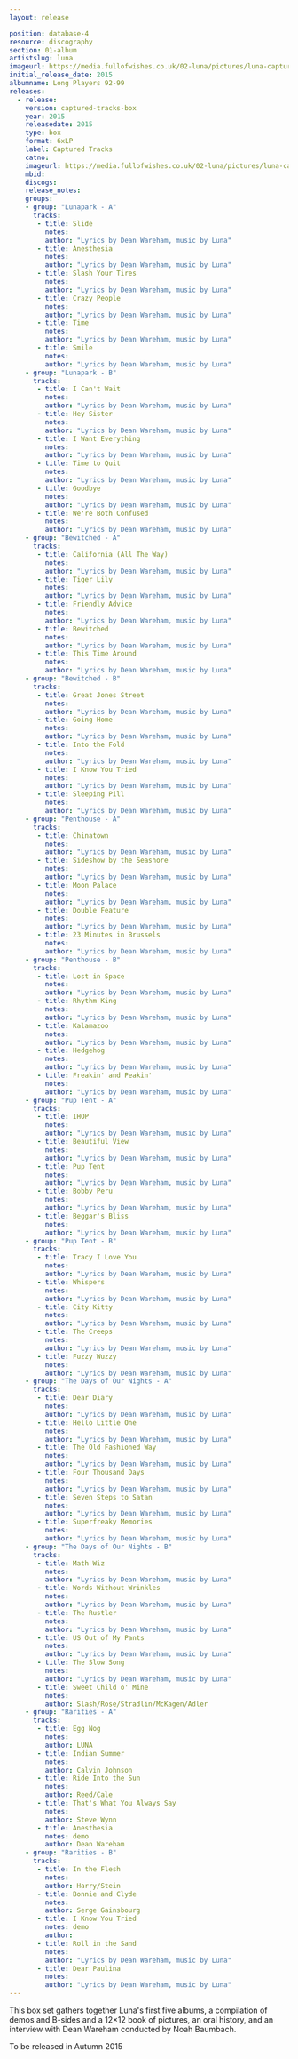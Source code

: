 ```yaml
---
layout: release

position: database-4
resource: discography
section: 01-album
artistslug: luna
imageurl: https://media.fullofwishes.co.uk/02-luna/pictures/luna-captured-tracks-box-set.png
initial_release_date: 2015
albumname: Long Players 92-99
releases:
  - release:
    version: captured-tracks-box
    year: 2015
    releasedate: 2015
    type: box
    format: 6xLP
    label: Captured Tracks
    catno:
    imageurl: https://media.fullofwishes.co.uk/02-luna/pictures/luna-captured-tracks-box-set.png
    mbid:
    discogs:
    release_notes:
    groups:
    - group: "Lunapark - A"
      tracks:
       - title: Slide
         notes:
         author: "Lyrics by Dean Wareham, music by Luna"
       - title: Anesthesia
         notes:
         author: "Lyrics by Dean Wareham, music by Luna"
       - title: Slash Your Tires
         notes:
         author: "Lyrics by Dean Wareham, music by Luna"
       - title: Crazy People
         notes:
         author: "Lyrics by Dean Wareham, music by Luna"
       - title: Time
         notes:
         author: "Lyrics by Dean Wareham, music by Luna"
       - title: Smile
         notes:
         author: "Lyrics by Dean Wareham, music by Luna"
    - group: "Lunapark - B"
      tracks:
       - title: I Can't Wait
         notes:
         author: "Lyrics by Dean Wareham, music by Luna"
       - title: Hey Sister
         notes:
         author: "Lyrics by Dean Wareham, music by Luna"
       - title: I Want Everything
         notes:
         author: "Lyrics by Dean Wareham, music by Luna"
       - title: Time to Quit
         notes:
         author: "Lyrics by Dean Wareham, music by Luna"
       - title: Goodbye
         notes:
         author: "Lyrics by Dean Wareham, music by Luna"
       - title: We're Both Confused
         notes:
         author: "Lyrics by Dean Wareham, music by Luna"
    - group: "Bewitched - A"
      tracks:
       - title: California (All The Way)
         notes:
         author: "Lyrics by Dean Wareham, music by Luna"
       - title: Tiger Lily
         notes:
         author: "Lyrics by Dean Wareham, music by Luna"
       - title: Friendly Advice
         notes:
         author: "Lyrics by Dean Wareham, music by Luna"
       - title: Bewitched
         notes:
         author: "Lyrics by Dean Wareham, music by Luna"
       - title: This Time Around
         notes:
         author: "Lyrics by Dean Wareham, music by Luna"
    - group: "Bewitched - B"
      tracks:
       - title: Great Jones Street
         notes:
         author: "Lyrics by Dean Wareham, music by Luna"
       - title: Going Home
         notes:
         author: "Lyrics by Dean Wareham, music by Luna"
       - title: Into the Fold
         notes:
         author: "Lyrics by Dean Wareham, music by Luna"
       - title: I Know You Tried
         notes:
         author: "Lyrics by Dean Wareham, music by Luna"
       - title: Sleeping Pill
         notes:
         author: "Lyrics by Dean Wareham, music by Luna"
    - group: "Penthouse - A"
      tracks:
       - title: Chinatown
         notes:
         author: "Lyrics by Dean Wareham, music by Luna"
       - title: Sideshow by the Seashore
         notes:
         author: "Lyrics by Dean Wareham, music by Luna"
       - title: Moon Palace
         notes:
         author: "Lyrics by Dean Wareham, music by Luna"
       - title: Double Feature
         notes:
         author: "Lyrics by Dean Wareham, music by Luna"
       - title: 23 Minutes in Brussels
         notes:
         author: "Lyrics by Dean Wareham, music by Luna"
    - group: "Penthouse - B"
      tracks:
       - title: Lost in Space
         notes:
         author: "Lyrics by Dean Wareham, music by Luna"
       - title: Rhythm King
         notes:
         author: "Lyrics by Dean Wareham, music by Luna"
       - title: Kalamazoo
         notes:
         author: "Lyrics by Dean Wareham, music by Luna"
       - title: Hedgehog
         notes:
         author: "Lyrics by Dean Wareham, music by Luna"
       - title: Freakin' and Peakin'
         notes:
         author: "Lyrics by Dean Wareham, music by Luna"
    - group: "Pup Tent - A"
      tracks:
       - title: IHOP
         notes:
         author: "Lyrics by Dean Wareham, music by Luna"
       - title: Beautiful View
         notes:
         author: "Lyrics by Dean Wareham, music by Luna"
       - title: Pup Tent
         notes:
         author: "Lyrics by Dean Wareham, music by Luna"
       - title: Bobby Peru
         notes:
         author: "Lyrics by Dean Wareham, music by Luna"
       - title: Beggar's Bliss
         notes:
         author: "Lyrics by Dean Wareham, music by Luna"
    - group: "Pup Tent - B"
      tracks:
       - title: Tracy I Love You
         notes:
         author: "Lyrics by Dean Wareham, music by Luna"
       - title: Whispers
         notes:
         author: "Lyrics by Dean Wareham, music by Luna"
       - title: City Kitty
         notes:
         author: "Lyrics by Dean Wareham, music by Luna"
       - title: The Creeps
         notes:
         author: "Lyrics by Dean Wareham, music by Luna"
       - title: Fuzzy Wuzzy
         notes:
         author: "Lyrics by Dean Wareham, music by Luna"
    - group: "The Days of Our Nights - A"
      tracks:
       - title: Dear Diary
         notes:
         author: "Lyrics by Dean Wareham, music by Luna"
       - title: Hello Little One
         notes:
         author: "Lyrics by Dean Wareham, music by Luna"
       - title: The Old Fashioned Way
         notes:
         author: "Lyrics by Dean Wareham, music by Luna"
       - title: Four Thousand Days
         notes:
         author: "Lyrics by Dean Wareham, music by Luna"
       - title: Seven Steps to Satan
         notes:
         author: "Lyrics by Dean Wareham, music by Luna"
       - title: Superfreaky Memories
         notes:
         author: "Lyrics by Dean Wareham, music by Luna"
    - group: "The Days of Our Nights - B"
      tracks:
       - title: Math Wiz
         notes:
         author: "Lyrics by Dean Wareham, music by Luna"
       - title: Words Without Wrinkles
         notes:
         author: "Lyrics by Dean Wareham, music by Luna"
       - title: The Rustler
         notes:
         author: "Lyrics by Dean Wareham, music by Luna"
       - title: US Out of My Pants
         notes:
         author: "Lyrics by Dean Wareham, music by Luna"
       - title: The Slow Song
         notes:
         author: "Lyrics by Dean Wareham, music by Luna"
       - title: Sweet Child o' Mine
         notes:
         author: Slash/Rose/Stradlin/McKagen/Adler
    - group: "Rarities - A"
      tracks:
       - title: Egg Nog
         notes:
         author: LUNA
       - title: Indian Summer
         notes:
         author: Calvin Johnson
       - title: Ride Into the Sun
         notes:
         author: Reed/Cale
       - title: That's What You Always Say
         notes:
         author: Steve Wynn
       - title: Anesthesia
         notes: demo
         author: Dean Wareham
    - group: "Rarities - B"
      tracks:
       - title: In the Flesh
         notes:
         author: Harry/Stein
       - title: Bonnie and Clyde
         notes:
         author: Serge Gainsbourg
       - title: I Know You Tried
         notes: demo
         author:
       - title: Roll in the Sand
         notes:
         author: "Lyrics by Dean Wareham, music by Luna"
       - title: Dear Paulina
         notes:
         author: "Lyrics by Dean Wareham, music by Luna"
---
```

This box set gathers together Luna's first five albums, a compilation of demos and B-sides and a 12×12 book of pictures, an oral history, and an interview with Dean Wareham conducted by Noah Baumbach.

To be released in Autumn 2015
